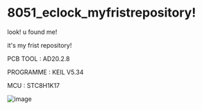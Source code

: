 # 8051_eclock_myfristrepository!
look! u found me! 

it's my frist repository!

PCB TOOL : AD20.2.8

PROGRAMME : KEIL V5.34

MCU : STC8H1K17

![image](https://github.com/LZH-ang/8051_eclock_myfristrepository/blob/main/IMG/IMG_1017.JPG)
